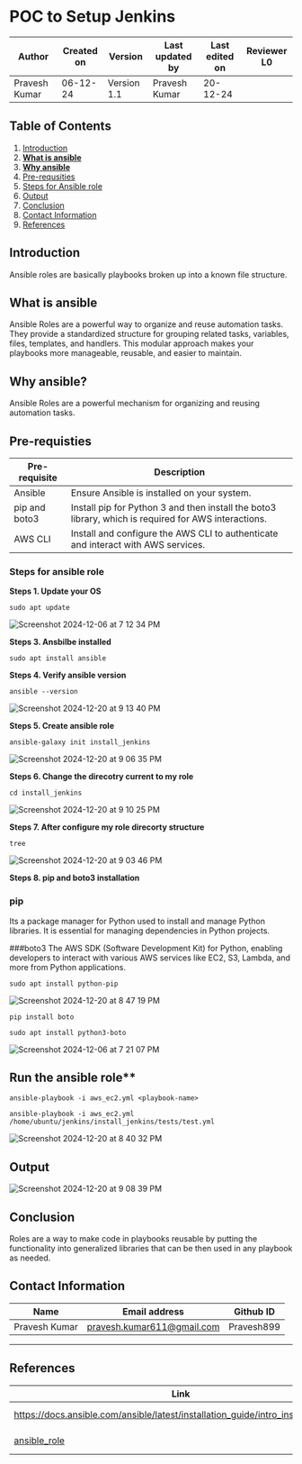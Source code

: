 
# **POC to Setup Jenkins**

| **Author** | **Created on** | **Version** | **Last updated by** | **Last edited on** | **Reviewer L0** |
|------------|-------------|-----------|--------------|-------------|-----------|
| Pravesh Kumar | 06-12-24 | Version 1.1 | Pravesh Kumar | 20-12-24 |  |


## **Table of Contents**

1. [Introduction](#introduction)
2. [**What is ansible**](#what-is-ansible)
3. [**Why ansible**](#why-ansible)
4. [Pre-requsities](#pre-requisties)
5. [Steps for Ansible role](#steps-for-ansible-role)
6. [Output](#output)
7. [Conclusion](#conculsion)
8. [Contact Information](#contact-information)
9. [References](#references)

 
 
 ## Introduction

Ansible roles are basically playbooks broken up into a known file structure.


## What is ansible
Ansible Roles are a powerful way to organize and reuse automation tasks. They provide a standardized structure for grouping related tasks, variables, files, templates, and handlers. This modular approach makes your playbooks more manageable, reusable, and easier to maintain.


## Why ansible?
Ansible Roles are a powerful mechanism for organizing and reusing automation tasks.

 ## Pre-requisties

|Pre-requisite	|Description|
|-----|------|
|Ansible| Ensure Ansible is installed on your system.|
|pip and boto3| Install pip for Python 3 and then install the boto3 library, which is required for AWS interactions.|
|AWS CLI| Install and configure the AWS CLI to authenticate and interact with AWS services.|


### Steps for ansible role

**Steps 1. Update your OS**
```
sudo apt update
```
![Screenshot 2024-12-06 at 7 12 34 PM](https://github.com/user-attachments/assets/25d580c3-3065-4dee-8b33-5ff39691554d)


**Steps 3. Ansbilbe installed**
```
sudo apt install ansible
```

**Steps 4. Verify ansible version**

```
ansible --version
```
![Screenshot 2024-12-20 at 9 13 40 PM](https://github.com/user-attachments/assets/7df16a11-da90-47ed-9343-e7bd7336d14f)



**Steps 5. Create ansible role** 

```
ansible-galaxy init install_jenkins
```
![Screenshot 2024-12-20 at 9 06 35 PM](https://github.com/user-attachments/assets/c06ee123-e16d-4379-9c1f-40673060f6a9)


**Steps 6. Change the direcotry current to my role**
```
cd install_jenkins
```
![Screenshot 2024-12-20 at 9 10 25 PM](https://github.com/user-attachments/assets/5b0570ac-4eaa-4f12-80e3-11aa47978be4)



**Steps 7. After configure my role direcorty structure**
```
tree
```
![Screenshot 2024-12-20 at 9 03 46 PM](https://github.com/user-attachments/assets/09cb2896-e534-465f-b6aa-393e48d74442)




**Steps 8. pip and boto3 installation**

### pip
Its a package manager for Python used to install and manage Python libraries. It is essential for managing dependencies in Python projects. 

###boto3
The AWS SDK (Software Development Kit) for Python, enabling developers to interact with various AWS services like EC2, S3, Lambda, and more from Python applications.

```
sudo apt install python-pip
```
![Screenshot 2024-12-20 at 8 47 19 PM](https://github.com/user-attachments/assets/0b712784-8f42-46a6-9b8d-26d08a3b8a96)



```
pip install boto
```

```
sudo apt install python3-boto
```

![Screenshot 2024-12-06 at 7 21 07 PM](https://github.com/user-attachments/assets/05cf6b57-9a20-494c-a9fe-3ecc28eba1b4)



## Run the ansible role**
```
ansible-playbook -i aws_ec2.yml <playbook-name>
```
```
ansible-playbook -i aws_ec2.yml /home/ubuntu/jenkins/install_jenkins/tests/test.yml
```

![Screenshot 2024-12-20 at 8 40 32 PM](https://github.com/user-attachments/assets/35686fe1-4ed5-4ca2-9ada-d4397ba66b8d)

## Output

![Screenshot 2024-12-20 at 9 08 39 PM](https://github.com/user-attachments/assets/92b1a12e-b21b-45fb-8f34-75fdf22d69a6)

## Conclusion
Roles are a way to make code in playbooks reusable by putting the functionality into generalized libraries that can be then used in any playbook as needed.

## Contact Information

| **Name** | **Email address**            | **Github ID**
|----------|-------------------------------|-------------------|
| Pravesh Kumar    |  pravesh.kumar611@gmail.com           | Pravesh899 |

---

## References

| **Link** | **Description** |
|----------------------------------------------------|--------------------|
| https://docs.ansible.com/ansible/latest/installation_guide/intro_installation.html | Ansible Installation |
| [ansible_role](https://github.com/avengers-p11/ansible/blob/main/jenkins/) | Ansible role for jenkins |
